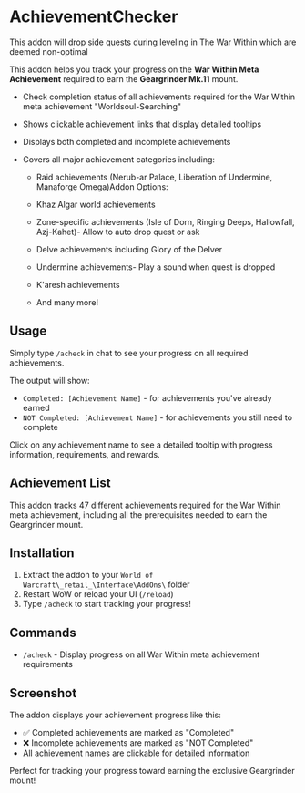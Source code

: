 # AchievementChecker

This addon will drop side quests during leveling in The War Within which are deemed non-optimal

This addon helps you track your progress on the **War Within Meta Achievement** required to earn the **Geargrinder Mk.11** mount.

- Check completion status of all achievements required for the War Within meta achievement "Worldsoul-Searching"

- Shows clickable achievement links that display detailed tooltips

- Displays both completed and incomplete achievements

- Covers all major achievement categories including:

  - Raid achievements (Nerub-ar Palace, Liberation of Undermine, Manaforge Omega)Addon Options:

  - Khaz Algar world achievements

  - Zone-specific achievements (Isle of Dorn, Ringing Deeps, Hallowfall, Azj-Kahet)- Allow to auto drop quest or ask

  - Delve achievements including Glory of the Delver

  - Undermine achievements- Play a sound when quest is dropped

  - K'aresh achievements
  - And many more!

## Usage

Simply type `/acheck` in chat to see your progress on all required achievements.

The output will show:

- `Completed: [Achievement Name]` - for achievements you've already earned
- `NOT Completed: [Achievement Name]` - for achievements you still need to complete

Click on any achievement name to see a detailed tooltip with progress information, requirements, and rewards.

## Achievement List

This addon tracks 47 different achievements required for the War Within meta achievement, including all the prerequisites needed to earn the Geargrinder mount.

## Installation

1. Extract the addon to your `World of Warcraft\_retail_\Interface\AddOns\` folder
2. Restart WoW or reload your UI (`/reload`)
3. Type `/acheck` to start tracking your progress!

## Commands

- `/acheck` - Display progress on all War Within meta achievement requirements

## Screenshot

The addon displays your achievement progress like this:

- ✅ Completed achievements are marked as "Completed"
- ❌ Incomplete achievements are marked as "NOT Completed"
- All achievement names are clickable for detailed information

Perfect for tracking your progress toward earning the exclusive Geargrinder mount!
